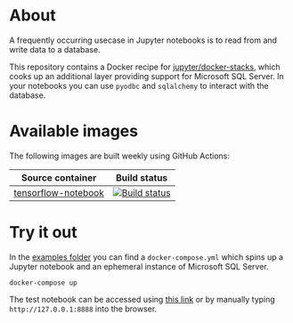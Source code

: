 About
=====

A frequently occurring usecase in Jupyter notebooks is to read from and write data to a database.

This repository contains a Docker recipe for [jupyter/docker-stacks](https://github.com/jupyter/docker-stacks), which cooks up an additional layer providing support for Microsoft SQL Server. In your notebooks you can use ``pyodbc`` and ``sqlalchemy`` to interact with the database.

Available images
================

The following images are built weekly using GitHub Actions:

| Source container                                                                               | Build status 
| ---------------------------------------------------------------------------------------------- | ------------- |
| [tensorflow-notebook](https://github.com/jupyter/docker-stacks/tree/main/tensorflow-notebook)  | [![Build status](https://github.com/Realiserad/jupyter-docker-mssql/actions/workflows/tensorflow-notebook.yml/badge.svg?event=push&branch=main)](https://github.com/Realiserad/jupyter-docker-mssql/actions/workflows/tensorflow-notebook.yml) |

Try it out
==========

In the [examples folder](https://github.com/Realiserad/jupyter-docker-mssql/tree/master/example) you can find a ``docker-compose.yml`` which spins up a Jupyter notebook and an ephemeral instance of Microsoft SQL Server.
```
docker-compose up
```

The test notebook can be accessed using [this link](http://127.0.0.1:8888/lab/workspaces/auto-L/tree/Test.ipynb) or by manually 
typing ``http://127.0.0.1:8888`` into the browser.
